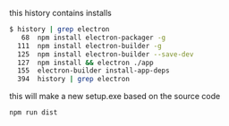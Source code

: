 this history contains installs
```bash
$ history | grep electron
   68  npm install electron-packager -g
  111  npm install electron-builder -g
  125  npm install electron-builder --save-dev
  127  npm install && electron ./app
  155  electron-builder install-app-deps
  394  history | grep electron
```


this will make a new setup.exe based on the source code
```bash
npm run dist
```

